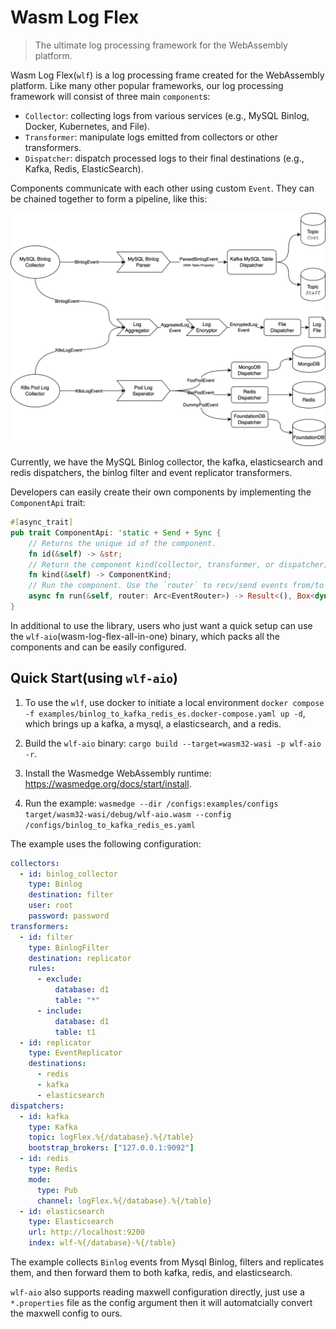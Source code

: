# Wasm Log Flex

> The ultimate log processing framework for the WebAssembly platform.

Wasm Log Flex(`wlf`) is a log processing frame created for the WebAssembly platform. Like many other popular frameworks, our log processing framework will consist of three main `component`s:

- `Collector`: collecting logs from various services (e.g., MySQL Binlog, Docker, Kubernetes, and File).
- `Transformer`: manipulate logs emitted from collectors or other transformers.
- `Dispatcher`: dispatch processed logs to their final destinations (e.g., Kafka, Redis, ElasticSearch).

Components communicate with each other using custom `Event`. They can be chained together to form a pipeline, like this:

![Architecture](assets/Architecture.png)

Currently, we have the MySQL Binlog collector, the kafka, elasticsearch and redis dispatchers, the binlog filter and event replicator transformers. 

Developers can easily create their own components by implementing the `ComponentApi` trait:

```Rust
#[async_trait]
pub trait ComponentApi: 'static + Send + Sync {
    // Returns the unique id of the component.
    fn id(&self) -> &str;
    // Return the component kind(collector, transformer, or dispatcher)
    fn kind(&self) -> ComponentKind;
    // Run the component. Use the `router` to recv/send events from/to other components
    async fn run(&self, router: Arc<EventRouter>) -> Result<(), Box<dyn Error>>;
}
```

In additional to use the library, users who just want a quick setup can use the `wlf-aio`(wasm-log-flex-all-in-one) binary, which packs all the components and can be easily configured.

## Quick Start(using `wlf-aio`)

1. To use the `wlf`, use docker to initiate a local environment `docker compose -f examples/binlog_to_kafka_redis_es.docker-compose.yaml up -d`, which brings up a kafka, a mysql, a elasticsearch, and a redis.

2. Build the `wlf-aio` binary: `cargo build --target=wasm32-wasi -p wlf-aio -r`.

3. Install the Wasmedge WebAssembly runtime: https://wasmedge.org/docs/start/install.

4. Run the example: `wasmedge --dir /configs:examples/configs target/wasm32-wasi/debug/wlf-aio.wasm --config /configs/binlog_to_kafka_redis_es.yaml`

The example uses the following configuration:
```yaml
collectors:
  - id: binlog_collector
    type: Binlog
    destination: filter
    user: root
    password: password
transformers:
  - id: filter
    type: BinlogFilter
    destination: replicator
    rules:
      - exclude:
          database: d1
          table: "*"
      - include:
          database: d1
          table: t1
  - id: replicator
    type: EventReplicator
    destinations:
      - redis
      - kafka
      - elasticsearch
dispatchers:
  - id: kafka
    type: Kafka
    topic: logFlex.%{/database}.%{/table}
    bootstrap_brokers: ["127.0.0.1:9092"]
  - id: redis
    type: Redis
    mode:
      type: Pub
      channel: logFlex.%{/database}.%{/table}
  - id: elasticsearch
    type: Elasticsearch
    url: http://localhost:9200
    index: wlf-%{/database}-%{/table}
```
The example collects `Binlog` events from Mysql Binlog, filters and replicates them, and then forward them to both kafka, redis, and elasticsearch.

`wlf-aio` also supports reading maxwell configuration directly, just use a `*.properties` file as the config argument then it will automatcially convert the maxwell config to ours.
